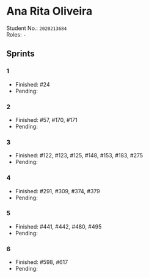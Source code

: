 # Ana Rita Oliveira   

Student No.: `2020213684`  
Roles: `-`

## Sprints


### 1

* Finished: #24
* Pending:

### 2

* Finished: #57, #170, #171
* Pending:

### 3

* Finished: #122, #123, #125, #148, #153, #183, #275
* Pending:

### 4

* Finished: #291, #309, #374, #379
* Pending:

### 5

* Finished: #441, #442, #480, #495
* Pending:

### 6
* Finished: #598, #617
* Pending: